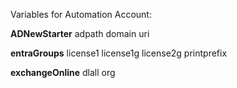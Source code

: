 Variables for Automation Account:

**ADNewStarter**
adpath
domain
uri

**entraGroups**
license1
license1g
license2g
printprefix

**exchangeOnline**
dlall
org
